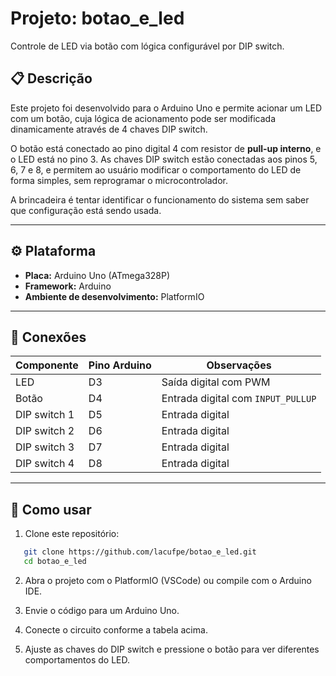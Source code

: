 # Projeto: botao_e_led

Controle de LED via botão com lógica configurável por DIP switch.

## 📋 Descrição

Este projeto foi desenvolvido para o Arduino Uno e permite acionar um LED com um botão, cuja lógica de acionamento pode ser modificada dinamicamente através de 4 chaves DIP switch.

O botão está conectado ao pino digital 4 com resistor de **pull-up interno**, e o LED está no pino 3. As chaves DIP switch estão conectadas aos pinos 5, 6, 7 e 8, e permitem ao usuário modificar o comportamento do LED de forma simples, sem reprogramar o microcontrolador.

A brincadeira é tentar identificar o funcionamento do sistema sem saber que configuração está sendo usada.

---

## ⚙️ Plataforma

- **Placa:** Arduino Uno (ATmega328P)
- **Framework:** Arduino
- **Ambiente de desenvolvimento:** PlatformIO

---

## 🔌 Conexões

| Componente    | Pino Arduino | Observações                        |
|---------------|--------------|------------------------------------|
| LED           | D3           | Saída digital com PWM                      |
| Botão         | D4           | Entrada digital com `INPUT_PULLUP` |
| DIP switch 1  | D5           | Entrada digital                    |
| DIP switch 2  | D6           | Entrada digital                    |
| DIP switch 3  | D7           | Entrada digital                    |
| DIP switch 4  | D8           | Entrada digital                    |

---

## 🚀 Como usar

1. Clone este repositório:
```bash
   git clone https://github.com/lacufpe/botao_e_led.git
   cd botao_e_led
```
2. Abra o projeto com o PlatformIO (VSCode) ou compile com o Arduino IDE.

3. Envie o código para um Arduino Uno.

4. Conecte o circuito conforme a tabela acima.

5. Ajuste as chaves do DIP switch e pressione o botão para ver diferentes comportamentos do LED.